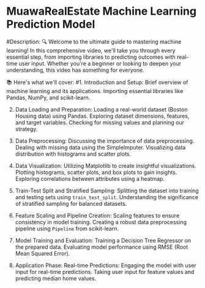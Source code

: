 # MuawaRealEstate Machine Learning Prediction Model
#Description:
🔍 Welcome to the ultimate guide to mastering machine learning! In this comprehensive video, we'll take you through every essential step, from importing libraries to predicting outcomes with real-time user input. Whether you're a beginner or looking to deepen your understanding, this video has something for everyone.

📚 Here's what we'll cover:
#1. Introduction and Setup:
   Brief overview of machine learning and its applications.
   Importing essential libraries like Pandas, NumPy, and scikit-learn.

2. Data Loading and Preparation:
   Loading a real-world dataset (Boston Housing data) using Pandas.
   Exploring dataset dimensions, features, and target variables.
   Checking for missing values and planning our strategy.

3. Data Preprocessing:
   Discussing the importance of data preprocessing.
   Dealing with missing data using the SimpleImputer.
   Visualizing data distribution with histograms and scatter plots.

4. Data Visualization:
   Utilizing Matplotlib to create insightful visualizations.
   Plotting histograms, scatter plots, and box plots to gain insights.
   Exploring correlations between attributes using a heatmap.

5. Train-Test Split and Stratified Sampling:
   Splitting the dataset into training and testing sets using `train_test_split`.
   Understanding the significance of stratified sampling for balanced          datasets.

6. Feature Scaling and Pipeline Creation:
   Scaling features to ensure consistency in model training.
   Creating a robust data preprocessing pipeline using `Pipeline` from scikit-learn.

7. Model Training and Evaluation:
   Training a Decision Tree Regressor on the prepared data.
   Evaluating model performance using RMSE (Root Mean Squared Error).

8. Application Phase: Real-time Predictions:
   Engaging the model with user input for real-time predictions.
   Taking user input for feature values and predicting median home values.
